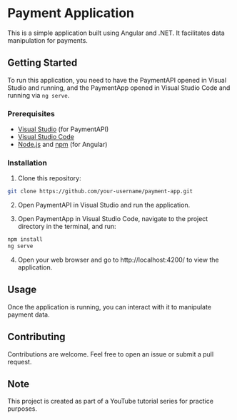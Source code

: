 # Payment Application

This is a simple application built using Angular and .NET. It facilitates data manipulation for payments.

## Getting Started

To run this application, you need to have the PaymentAPI opened in Visual Studio and running, and the PaymentApp opened in Visual Studio Code and running via `ng serve`.

### Prerequisites

- [Visual Studio](https://visualstudio.microsoft.com/) (for PaymentAPI)
- [Visual Studio Code](https://code.visualstudio.com/)
- [Node.js](https://nodejs.org/) and [npm](https://www.npmjs.com/) (for Angular)

### Installation

1. Clone this repository:

```bash
git clone https://github.com/your-username/payment-app.git
```

2. Open PaymentAPI in Visual Studio and run the application.

3. Open PaymentApp in Visual Studio Code, navigate to the project directory in the terminal, and run:

```bash
npm install
ng serve
```

4. Open your web browser and go to http://localhost:4200/ to view the application.

## Usage
Once the application is running, you can interact with it to manipulate payment data.

## Contributing
Contributions are welcome. Feel free to open an issue or submit a pull request.

## Note
This project is created as part of a YouTube tutorial series for practice purposes.
